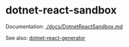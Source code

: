 # dotnet-react-sandbox

Documentation: [./docs/DotnetReactSandbox.md](./docs/DotnetReactSandbox.md)

See also: [dotnet-react-generator](https://github.com/mikey-t/dotnet-react-generator)
